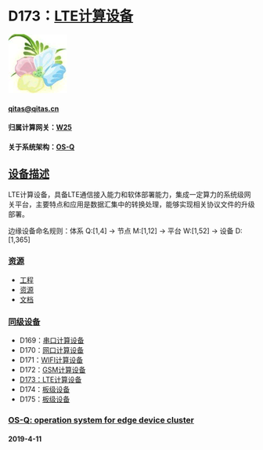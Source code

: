 ﻿# D173：[LTE计算设备](https://github.com/OS-Q/D173)

[![sites](OS-Q/OS-Q.png)](http://www.OS-Q.com)

####  qitas@qitas.cn

#### 归属计算网关：[W25](https://github.com/OS-Q/W25)

#### 关于系统架构：[OS-Q](https://github.com/OS-Q/OS-Q)

## [设备描述](https://github.com/OS-Q/D173/wiki) 

LTE计算设备，具备LTE通信接入能力和软体部署能力，集成一定算力的系统级网关平台，主要特点和应用是数据汇集中的转换处理，能够实现相关协议文件的升级部署。

边缘设备命名规则：体系 Q:[1,4] -> 节点 M:[1,12] -> 平台 W:[1,52] -> 设备 D:[1,365]


### [资源](OS-Q/)

- [工程](project/)
- [资源](src/)
- [文档](docs/)

### [同级设备](https://github.com/OS-Q/W25/wiki)

- D169：[串口计算设备](https://github.com/OS-Q/D169)
- D170：[网口计算设备](https://github.com/OS-Q/D170)
- D171：[WIFI计算设备](https://github.com/OS-Q/D171)
- D172：[GSM计算设备](https://github.com/OS-Q/D172)
- [D173：LTE计算设备](https://github.com/OS-Q/D173)
- D174：[板级设备](https://github.com/OS-Q/D174)
- D175：[板级设备](https://github.com/OS-Q/D175)


###  [OS-Q: operation system for edge device cluster](http://www.OS-Q.com)
####  2019-4-11


